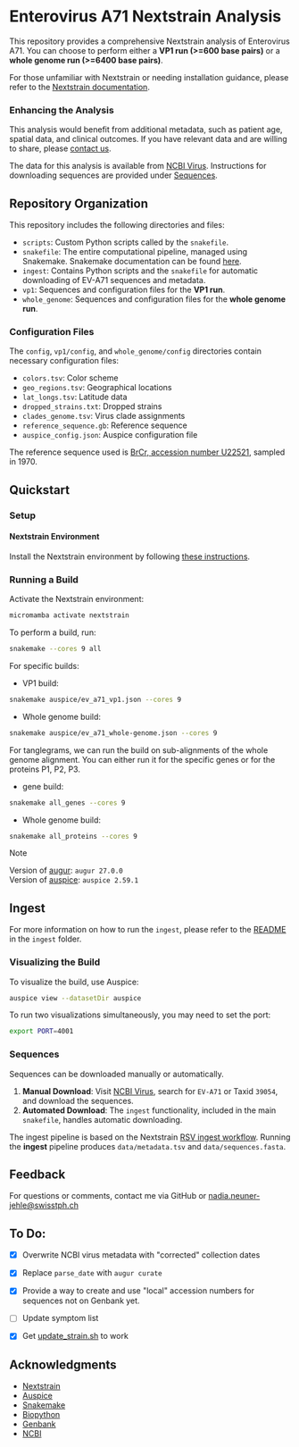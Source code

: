 # Enterovirus A71 Nextstrain Analysis

This repository provides a comprehensive Nextstrain analysis of Enterovirus A71. You can choose to perform either a **VP1 run (>=600 base pairs)** or a **whole genome run (>=6400 base pairs)**.

For those unfamiliar with Nextstrain or needing installation guidance, please refer to the [Nextstrain documentation](https://docs.nextstrain.org/en/latest/).

### Enhancing the Analysis
This analysis would benefit from additional metadata, such as patient age, spatial data, and clinical outcomes. If you have relevant data and are willing to share, please [contact us](mailto:nadia.neuner-jehle@swisstph.ch).

The data for this analysis is available from [NCBI Virus](https://www.ncbi.nlm.nih.gov/labs/virus/vssi/#/). Instructions for downloading sequences are provided under [Sequences](#sequences).

## Repository Organization
This repository includes the following directories and files:

- `scripts`: Custom Python scripts called by the `snakefile`.
- `snakefile`: The entire computational pipeline, managed using Snakemake. Snakemake documentation can be found [here](https://snakemake.readthedocs.io/en/stable/).
- `ingest`: Contains Python scripts and the `snakefile` for automatic downloading of EV-A71 sequences and metadata.
- `vp1`: Sequences and configuration files for the **VP1 run**.
- `whole_genome`: Sequences and configuration files for the **whole genome run**.

### Configuration Files
The `config`, `vp1/config`, and `whole_genome/config` directories contain necessary configuration files:
- `colors.tsv`: Color scheme
- `geo_regions.tsv`: Geographical locations
- `lat_longs.tsv`: Latitude data
- `dropped_strains.txt`: Dropped strains
- `clades_genome.tsv`: Virus clade assignments
- `reference_sequence.gb`: Reference sequence
- `auspice_config.json`: Auspice configuration file

The reference sequence used is [BrCr, accession number U22521](https://www.genome.jp/dbget-bin/www_bget?genbank-vrl:U22521), sampled in 1970.

## Quickstart

### Setup

#### Nextstrain Environment
Install the Nextstrain environment by following [these instructions](https://docs.nextstrain.org/en/latest/guides/install/local-installation.html).

### Running a Build

Activate the Nextstrain environment:
```bash
micromamba activate nextstrain
```

To perform a build, run:
```bash
snakemake --cores 9 all
```

For specific builds:
- VP1 build:
```bash
snakemake auspice/ev_a71_vp1.json --cores 9
```
- Whole genome build:
```bash
snakemake auspice/ev_a71_whole-genome.json --cores 9
```

For tanglegrams, we can run the build on sub-alignments of the whole genome alignment. 
You can either run it for the specific genes or for the proteins P1, P2, P3.
- gene build:
```bash
snakemake all_genes --cores 9
```
- Whole genome build:
```bash
snakemake all_proteins --cores 9
```

> [!NOTE]
> Version of <ins> augur</ins>: `augur 27.0.0`\
> Version of <ins> auspice</ins>: `auspice 2.59.1`

## Ingest
For more information on how to run the `ingest`, please refer to the [README](ingest/README.md) in the `ingest` folder.

### Visualizing the Build
To visualize the build, use Auspice:
```bash
auspice view --datasetDir auspice
```
To run two visualizations simultaneously, you may need to set the port:
```bash
export PORT=4001
```

### Sequences
Sequences can be downloaded manually or automatically.

1. **Manual Download**: Visit [NCBI Virus](https://www.ncbi.nlm.nih.gov/labs/virus/vssi/#/), search for `EV-A71` or Taxid `39054`, and download the sequences.
2. **Automated Download**: The `ingest` functionality, included in the main `snakefile`, handles automatic downloading.

The ingest pipeline is based on the Nextstrain [RSV ingest workflow](https://github.com/nextstrain/rsv.git). Running the **ingest** pipeline produces `data/metadata.tsv` and `data/sequences.fasta`.

## Feedback
For questions or comments, contact me via GitHub or [nadia.neuner-jehle@swisstph.ch](mailto:nadia.neuner-jehle@swisstph.ch)

## To Do:
- [X] Overwrite NCBI virus metadata with "corrected" collection dates
- [X] Replace `parse_date` with `augur curate`
- [X] Provide a way to create and use "local" accession numbers for sequences not on Genbank yet.
- [ ] Update symptom list
- [X] Get [update_strain.sh](scripts/update_strain.sh) to work


## Acknowledgments
- [Nextstrain](https://nextstrain.org/)
- [Auspice](https://auspice.us/)
- [Snakemake](https://snakemake.readthedocs.io/en/stable/)
- [Biopython](https://biopython.org/)
- [Genbank](https://www.ncbi.nlm.nih.gov/genbank/)
- [NCBI](https://www.ncbi.nlm.nih.gov/)